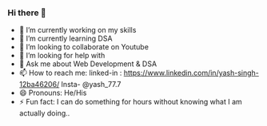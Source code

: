 ### Hi there 👋

- 🔭 I’m currently working on my skills
- 🌱 I’m currently learning DSA
- 👯 I’m looking to collaborate on Youtube
- 🤔 I’m looking for help with 
- 💬 Ask me about Web Development & DSA
- 📫 How to reach me: linked-in : https://www.linkedin.com/in/yash-singh-12ba46206/ Insta- @yash_77.7
- 😄 Pronouns: He/His
- ⚡ Fun fact: I can do something for hours without knowing what I am actually doing..

